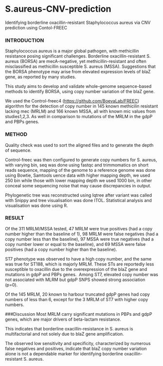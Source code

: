 # S.aureus-CNV-prediction
Identifying borderline oxacillin-resistant Staphylococcus aureus via CNV prediction using Contol-FREEC

### INTRODUCTION
Staphylococcus aureus is a major global pathogen, with methicillin resistance posing significant challenges. Borderline oxacillin-resistant S. aureus (BORSA) are mecA-negative, yet methicillin-resistant and often misclassified as methicillin susceptible S. aureus (MSSA). Suggestions that the BORSA phenotype may arise from elevated expression levels of blaZ gene, as reported by many studies.

This study aims to develop and validate whole-genome sequence-based methods to identify BORSA, using copy number variation of the blaZ gene.

We used the Control-freec4 (https://github.com/BoevaLab/FREEC) algorithm for the detection of copy number in 145 known methicilin resistant lacking mec (MRLM) and 166 known MSSA, all with known mic values from studies1,2,3. As well in comparison to mutations of the MRLM in the gdpP and PBPs genes.

### METHOD
Quality check was used to sort the aligned files and to generate the depth of sequence. 

Control-freec was then configured to generate copy numbers for S. aureus, with varying bin, seq was done using fastqc and trimmomatics on short reads sequence, mapping of the genome to a reference genome was done using Bowtie, Samtools uence data with higher mapping depth, we used 250 bin while those with lower mapping depth we used 1000 bin, in other conceal some sequencing noise that may cause discrepancies in output.

 Phylogenetic tree was reconstructed using Iqtree after variant was called with Snippy and tree visualisation was done ITOL. Statistical analysis and visualisation was done using  R.

### RESULT
Of the 311 MRLM/MSSA tested, 47 MRLM were true positives (had a copy number higher than the baseline of 1), 98 MRLM were false negatives (had a copy number less than the baseline), 97 MSSA were true negatives (had a copy number lower or equal to the baseline), and 69 MSSA were false positives (had a copy number higher than the baseline).

ST7 phenotype was observed to have a high copy number, and the same was true for ST188, which is majorly MRLM. These STs are reportedly less susceptible to oxacillin due to the overexpression of the blaZ gene and mutations in gdpP and PBPs genes.  Among ST7, elevated copy number was not associated with MLRM but gdpP SNPS showed strong association (p=0).

Of the 145 MRLM, 20 known to harbour truncated gdpP genes had copy numbers of less than 6, except for the 3 MRLM of ST7 with higher copy numbers.

###Discussion
Most MRLM carry significant mutations in PBPs and gdpP genes, which are major drivers of beta-lactam resistance. 

This indicates that borderline oxacillin-resistance in S. aureus is multifactorial and not solely due to blaZ gene amplification. 

The observed low sensitivity and specificity, characterized by numerous false negatives and positives, indicate that blaZ copy number variation alone is not a dependable marker for identifying borderline oxacillin-resistant S. aureus.

